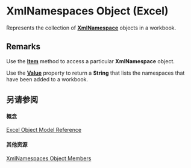 
# XmlNamespaces Object (Excel)

Represents the collection of  **[XmlNamespace](4c39c739-b848-5fec-c354-9fa56daf1d5d.md)** objects in a workbook.


## Remarks

Use the  **[Item](6ce64bef-6e20-cb3e-3ca4-e63f946db4cc.md)** method to access a particular **XmlNamespace** object.

Use the  **[Value](68eeae19-06d9-27c4-e256-e383999c3d9c.md)** property to return a **String** that lists the namespaces that have been added to a workbook.


## 另请参阅


#### 概念


[Excel Object Model Reference](11ea8598-8a20-92d5-f98b-0da04263bf2c.md)
#### 其他资源


[XmlNamespaces Object Members](http://msdn.microsoft.com/library/56c69891-4689-b0a1-4e54-606a9bc2772e%28Office.15%29.aspx)